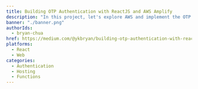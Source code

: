 ```yaml
---
title: Building OTP Authentication with ReactJS and AWS Amplify
description: "In this project, let's explore AWS and implement the OTP authentication with ReactJS and AWS Amplify."
banner: "./banner.png"
authorIds:
  - bryan-chua
href: https://medium.com/@ykbryan/building-otp-authentication-with-reactjs-and-aws-amplify-c5fd2e517fac
platforms:
  - React
  - Web
categories:
  - Authentication
  - Hosting
  - Functions
---
```

